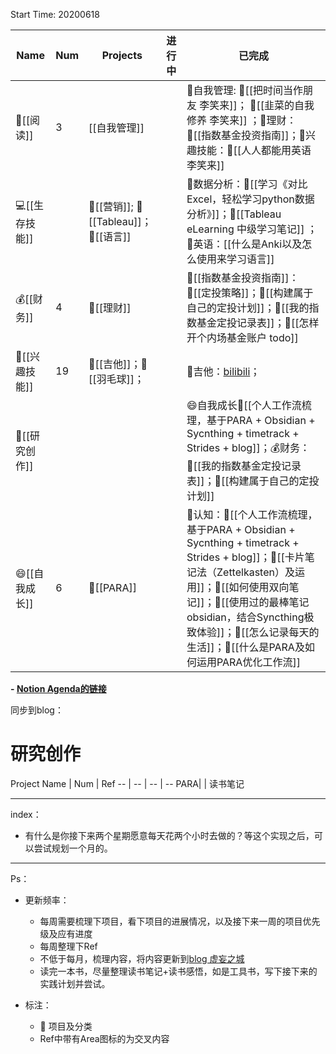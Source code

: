 Start Time: 20200618


 Name | Num | Projects |进行中 |已完成
-- | -- | -- | -- | --
📖[[阅读]] | 3 |[[自我管理]]||📌自我管理: 🔗[[把时间当作朋友 李笑来]]； 🔗[[韭菜的自我修养 李笑来]] ；📌理财：🔗[[指数基金投资指南]]；🎸兴趣技能：🔗[[人人都能用英语 李笑来]]
💻[[生存技能]] | | 📌[[营销]]; 📌[[Tableau]]；📌[[语言]] ||📌数据分析：🔗[[学习《对比Excel，轻松学习python数据分析》]]；🔗[[Tableau eLearning 中级学习笔记]] ；📌英语：[[什么是Anki以及怎么使用来学习语言]]
💰[[财务]] | 4 |📌[[理财]] || 📌[[指数基金投资指南]]：🔗[[定投策略]]；🔗[[构建属于自己的定投计划]]；🔗[[我的指数基金定投记录表]]；🔗[[怎样开个内场基金账户 todo]] 
🎸[[兴趣技能]] | 19 |📌[[吉他]]；📌[[羽毛球]]； ||📌吉他：[bilibili](https://space.bilibili.com/260946131)；
📒[[研究创作]] | | ||😄自我成长🔗[[个人工作流梳理，基于PARA + Obsidian + Sycnthing + timetrack + Strides + blog]]；💰财务：🔗[[我的指数基金定投记录表]]；🔗[[构建属于自己的定投计划]]
😄[[自我成长]] | 6 |📌[[PARA]]||📌认知：🔗[[个人工作流梳理，基于PARA + Obsidian + Sycnthing + timetrack + Strides + blog]]；🔗[[卡片笔记法（Zettelkasten）及运用]]；🔗[[如何使用双向笔记]]；🔗[[使用过的最棒笔记obsidian，结合Syncthing极致体验]]；🔗[[怎么记录每天的生活]]；🔗[[什么是PARA及如何运用PARA优化工作流]] 


**- [Notion Agenda的链接](https://www.notion.so/Agenda-9c68058559c84ff3885259271195206b)**

同步到blog：
# 研究创作
 Project Name | Num | Ref 
-- | -- | -- | -- 
PARA| | 读书笔记

---
index：
- 有什么是你接下来两个星期愿意每天花两个小时去做的？等这个实现之后，可以尝试规划一个月的。

---

Ps：
- 更新频率：
	- 每周需要梳理下项目，看下项目的进展情况，以及接下来一周的项目优先级及应有进度
	- 每周整理下Ref
	- 不低于每月，梳理内容，将内容更新到[blog 虚妄之城](https://liheyuting.github.io/)
	- 读完一本书，尽量整理读书笔记+读书感悟，如是工具书，写下接下来的实践计划并尝试。

- 标注：
	- 📌 项目及分类
	- Ref中带有Area图标的为交叉内容


